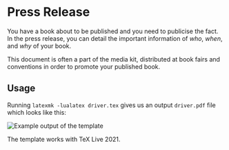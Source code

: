 # Press Release

You have a book about to be published and you need to publicise the fact. In the press release, you can detail the important information of *who*, *when*, and *why* of your book.

This document is often a part of the media kit, distributed at book fairs and conventions in order to promote your published book.

## Usage

Running `latexmk -lualatex driver.tex` gives us an output `driver.pdf` file which looks like this:

![Example output of the template](https://github.com/xvrabcov/md-templates/releases/download/latest/press_release-output.png)

The template works with TeX Live 2021.


